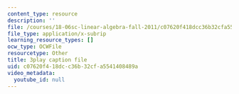 ```yaml
---
content_type: resource
description: ''
file: /courses/18-06sc-linear-algebra-fall-2011/c07620f418dcc36b32cfa5541408489a_8o5Cmfpeo6g.srt
file_type: application/x-subrip
learning_resource_types: []
ocw_type: OCWFile
resourcetype: Other
title: 3play caption file
uid: c07620f4-18dc-c36b-32cf-a5541408489a
video_metadata:
  youtube_id: null
---
```

